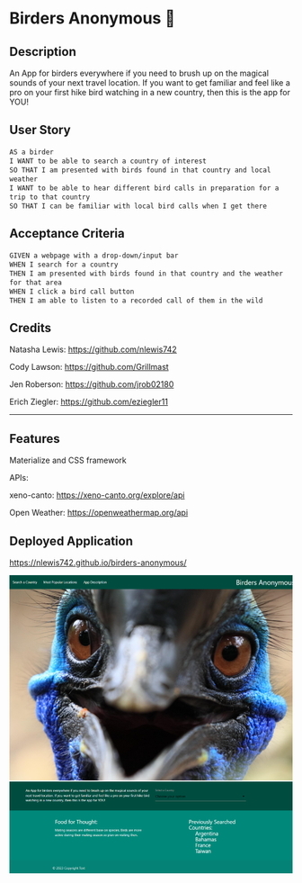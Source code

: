 # Birders Anonymous 🐤

## Description

An App for birders everywhere if you need to brush up on the magical sounds of your next travel location. If you want to get familiar and feel like a pro on your first hike bird watching in a new country, then this is the app for YOU!

## User Story

```
AS a birder
I WANT to be able to search a country of interest
SO THAT I am presented with birds found in that country and local weather
I WANT to be able to hear different bird calls in preparation for a trip to that country
SO THAT I can be familiar with local bird calls when I get there
```

## Acceptance Criteria

```
GIVEN a webpage with a drop-down/input bar
WHEN I search for a country
THEN I am presented with birds found in that country and the weather for that area
WHEN I click a bird call button
THEN I am able to listen to a recorded call of them in the wild
```

## Credits

Natasha Lewis: https://github.com/nlewis742

Cody Lawson: https://github.com/Grillmast

Jen Roberson: https://github.com/jrob02180

Erich Ziegler: https://github.com/eziegler11

---
## Features

Materialize and CSS framework

APIs: 

xeno-canto: https://xeno-canto.org/explore/api

Open Weather: https://openweathermap.org/api



## Deployed Application

https://nlewis742.github.io/birders-anonymous/

![Birders Screenshot](./assets/images/birders-screenshot.png)
